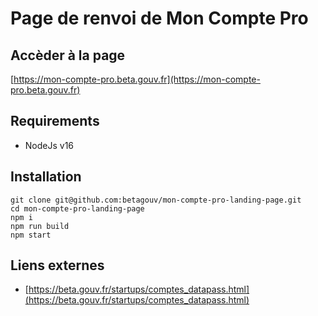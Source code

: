 # Page de renvoi de Mon Compte Pro

## Accèder à la page

[https://mon-compte-pro.beta.gouv.fr](https://mon-compte-pro.beta.gouv.fr)

## Requirements

- NodeJs v16

## Installation

```shell
git clone git@github.com:betagouv/mon-compte-pro-landing-page.git
cd mon-compte-pro-landing-page
npm i
npm run build
npm start
```

## Liens externes

- [https://beta.gouv.fr/startups/comptes_datapass.html](https://beta.gouv.fr/startups/comptes_datapass.html)
